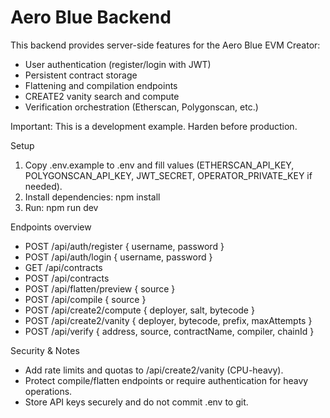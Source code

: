 # Aero Blue Backend

This backend provides server-side features for the Aero Blue EVM Creator:
- User authentication (register/login with JWT)
- Persistent contract storage
- Flattening and compilation endpoints
- CREATE2 vanity search and compute
- Verification orchestration (Etherscan, Polygonscan, etc.)

Important: This is a development example. Harden before production.

Setup
1. Copy .env.example to .env and fill values (ETHERSCAN_API_KEY, POLYGONSCAN_API_KEY, JWT_SECRET, OPERATOR_PRIVATE_KEY if needed).
2. Install dependencies:
   npm install
3. Run:
   npm run dev

Endpoints overview
- POST /api/auth/register { username, password }
- POST /api/auth/login { username, password }
- GET /api/contracts
- POST /api/contracts
- POST /api/flatten/preview { source }
- POST /api/compile { source }
- POST /api/create2/compute { deployer, salt, bytecode }
- POST /api/create2/vanity { deployer, bytecode, prefix, maxAttempts }
- POST /api/verify { address, source, contractName, compiler, chainId }

Security & Notes
- Add rate limits and quotas to /api/create2/vanity (CPU-heavy).
- Protect compile/flatten endpoints or require authentication for heavy operations.
- Store API keys securely and do not commit .env to git.